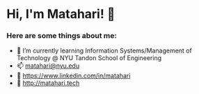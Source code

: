 # Hi, I'm Matahari! 👋
### Here are some things about me:

- 🌱 I’m currently learning Information Systems/Management of Technology @ NYU Tandon School of Engineering
- 📫 matahari@nyu.edu
- 💬 https://www.linkedin.com/in/matahari
- 🔭 http://matahari.tech

<!--
**irahatam/irahatam** is a ✨ _special_ ✨ repository because its `README.md` (this file) appears on your GitHub profile.

Here are some ideas to get you started:

- 🔭 I’m currently working on ...
- 🌱 I’m currently learning ...
- 👯 I’m looking to collaborate on ...
- 🤔 I’m looking for help with ...
- 💬 Ask me about ...
- 📫 How to reach me: ...
- 😄 Pronouns: ...
- ⚡ Fun fact: ...
-->
